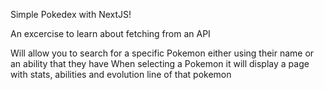 Simple Pokedex with NextJS!

An excercise to learn about fetching from an API

Will allow you to search for a specific Pokemon either using their name or an ability that they have
When selecting a Pokemon it will display a page with stats, abilities and evolution line of that pokemon

